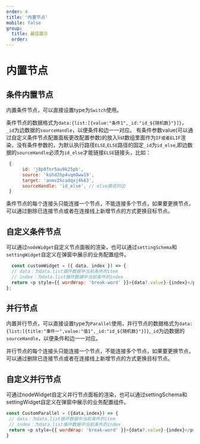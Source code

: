 ```yaml
---
order: 4
title: '内置节点'
mobile: false
group: 
  title: 最佳展示
  order: 
---
```

# 内置节点

## 条件内置节点
内置条件节点，可以直接设置type为`Switch`使用。

条件节点的数据格式为`data:{list:[{value:"条件1",_id:"id_${随机数}"}]}`，`_id`为边数据的`sourceHandle`，以便条件和边一一对应。
有条件参数value(可以通过自定义条件节点配置面板更改配置参数)的放入list数组里面作为`IF或者ELIF`渲染，没有条件参数的，为默认执行路径`ELSE`,`ELSE`路径的固定`_id`为`id_else`,即边数据的`sourceHandle`必须为`id_else`才能链接`ELSE`链接头，比如：
```js
 {
      id: 'j8p8fnr5au9k25pb',
      source: 'kshd2hp4vqm8ww19',
      target: 'anmv2kcadqxj4k63',
      sourceHandle: 'id_else', // else路径的边
 }
```

条件节点的每个连接头只能连接一个节点，不能连接多个节点，如果要更换节点，可以通过删除已连接节点或者在连接线上新增节点的方式更换目标节点。

<code src="./demo/switchNode/index.tsx"></code>


## 自定义条件节点
 可以通过`nodeWidget`自定义节点面板的渲染，也可以通过`settingSchema`和`settingWidget`自定义在弹窗中展示的业务配置组件。
```js
  const customWidget = ({ data, index }) => {
  // data：为data.list循环数据中当前条件的item    
  // index：为data.list循环数据中当前条件的index
  return <p style={{ wordWrap: 'break-word' }}>{data?.value}-{index}</p>;
};

```
<code src="./demo/switchNode/customSwitchNode/index.tsx"></code>

## 并行节点
  内置并行节点，可以直接设置type为`Parallel`使用，并行节点的数据格式为`data:{list:[{title:"事件一",value:"值1",_id:"id_${随机数}"}]}`,`_id`为边数据的`sourceHandle`，以便条件和边一一对应。


  并行节点的每个连接头只能连接一个节点，不能连接多个节点，如果要更换节点，可以通过删除已连接节点或者在连接线上新增节点的方式更换目标节点。

<code src="./demo/parallelNode/index.tsx"></code>

## 自定义并行节点
 可通过nodeWidget自定义并行节点面板的渲染，也可以通过settingSchema和settingWidget自定义在弹窗中展示的业务配置组件。
 ```js
 const CustomParallel = ({data,index}) => {
  // data：为data.list循环数据中当前条件的item
  // index：为data.list循环数据中当前条件的index
  return <p style={{ wordWrap: 'break-word' }}>{data?.value}-{index}</p>;
}
```
<code src="./demo/parallelNode/custome/index.tsx"></code>



